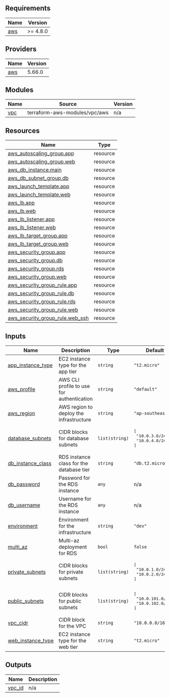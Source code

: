 ## Requirements

| Name | Version |
|------|---------|
| <a name="requirement_aws"></a> [aws](#requirement\_aws) | >= 4.8.0 |

## Providers

| Name | Version |
|------|---------|
| <a name="provider_aws"></a> [aws](#provider\_aws) | 5.66.0 |

## Modules

| Name | Source | Version |
|------|--------|---------|
| <a name="module_vpc"></a> [vpc](#module\_vpc) | terraform-aws-modules/vpc/aws | n/a |

## Resources

| Name | Type |
|------|------|
| [aws_autoscaling_group.app](https://registry.terraform.io/providers/hashicorp/aws/latest/docs/resources/autoscaling_group) | resource |
| [aws_autoscaling_group.web](https://registry.terraform.io/providers/hashicorp/aws/latest/docs/resources/autoscaling_group) | resource |
| [aws_db_instance.main](https://registry.terraform.io/providers/hashicorp/aws/latest/docs/resources/db_instance) | resource |
| [aws_db_subnet_group.db](https://registry.terraform.io/providers/hashicorp/aws/latest/docs/resources/db_subnet_group) | resource |
| [aws_launch_template.app](https://registry.terraform.io/providers/hashicorp/aws/latest/docs/resources/launch_template) | resource |
| [aws_launch_template.web](https://registry.terraform.io/providers/hashicorp/aws/latest/docs/resources/launch_template) | resource |
| [aws_lb.app](https://registry.terraform.io/providers/hashicorp/aws/latest/docs/resources/lb) | resource |
| [aws_lb.web](https://registry.terraform.io/providers/hashicorp/aws/latest/docs/resources/lb) | resource |
| [aws_lb_listener.app](https://registry.terraform.io/providers/hashicorp/aws/latest/docs/resources/lb_listener) | resource |
| [aws_lb_listener.web](https://registry.terraform.io/providers/hashicorp/aws/latest/docs/resources/lb_listener) | resource |
| [aws_lb_target_group.app](https://registry.terraform.io/providers/hashicorp/aws/latest/docs/resources/lb_target_group) | resource |
| [aws_lb_target_group.web](https://registry.terraform.io/providers/hashicorp/aws/latest/docs/resources/lb_target_group) | resource |
| [aws_security_group.app](https://registry.terraform.io/providers/hashicorp/aws/latest/docs/resources/security_group) | resource |
| [aws_security_group.db](https://registry.terraform.io/providers/hashicorp/aws/latest/docs/resources/security_group) | resource |
| [aws_security_group.rds](https://registry.terraform.io/providers/hashicorp/aws/latest/docs/resources/security_group) | resource |
| [aws_security_group.web](https://registry.terraform.io/providers/hashicorp/aws/latest/docs/resources/security_group) | resource |
| [aws_security_group_rule.app](https://registry.terraform.io/providers/hashicorp/aws/latest/docs/resources/security_group_rule) | resource |
| [aws_security_group_rule.db](https://registry.terraform.io/providers/hashicorp/aws/latest/docs/resources/security_group_rule) | resource |
| [aws_security_group_rule.rds](https://registry.terraform.io/providers/hashicorp/aws/latest/docs/resources/security_group_rule) | resource |
| [aws_security_group_rule.web](https://registry.terraform.io/providers/hashicorp/aws/latest/docs/resources/security_group_rule) | resource |
| [aws_security_group_rule.web_ssh](https://registry.terraform.io/providers/hashicorp/aws/latest/docs/resources/security_group_rule) | resource |

## Inputs

| Name | Description | Type | Default | Required |
|------|-------------|------|---------|:--------:|
| <a name="input_app_instance_type"></a> [app\_instance\_type](#input\_app\_instance\_type) | EC2 instance type for the app tier | `string` | `"t2.micro"` | no |
| <a name="input_aws_profile"></a> [aws\_profile](#input\_aws\_profile) | AWS CLI profile to use for authentication | `string` | `"default"` | no |
| <a name="input_aws_region"></a> [aws\_region](#input\_aws\_region) | AWS region to deploy the infrastructure | `string` | `"ap-southeast-1"` | no |
| <a name="input_database_subnets"></a> [database\_subnets](#input\_database\_subnets) | CIDR blocks for database subnets | `list(string)` | <pre>[<br>  "10.0.3.0/24",<br>  "10.0.4.0/24"<br>]</pre> | no |
| <a name="input_db_instance_class"></a> [db\_instance\_class](#input\_db\_instance\_class) | RDS instance class for the database tier | `string` | `"db.t2.micro"` | no |
| <a name="input_db_password"></a> [db\_password](#input\_db\_password) | Password for the RDS instance | `any` | n/a | yes |
| <a name="input_db_username"></a> [db\_username](#input\_db\_username) | Username for the RDS instance | `any` | n/a | yes |
| <a name="input_environment"></a> [environment](#input\_environment) | Environment for the infrastructure | `string` | `"dev"` | no |
| <a name="input_multi_az"></a> [multi\_az](#input\_multi\_az) | Multi-az deployment for RDS | `bool` | `false` | no |
| <a name="input_private_subnets"></a> [private\_subnets](#input\_private\_subnets) | CIDR blocks for private subnets | `list(string)` | <pre>[<br>  "10.0.1.0/24",<br>  "10.0.2.0/24"<br>]</pre> | no |
| <a name="input_public_subnets"></a> [public\_subnets](#input\_public\_subnets) | CIDR blocks for public subnets | `list(string)` | <pre>[<br>  "10.0.101.0/24",<br>  "10.0.102.0/24"<br>]</pre> | no |
| <a name="input_vpc_cidr"></a> [vpc\_cidr](#input\_vpc\_cidr) | CIDR block for the VPC | `string` | `"10.0.0.0/16"` | no |
| <a name="input_web_instance_type"></a> [web\_instance\_type](#input\_web\_instance\_type) | EC2 instance type for the web tier | `string` | `"t2.micro"` | no |

## Outputs

| Name | Description |
|------|-------------|
| <a name="output_vpc_id"></a> [vpc\_id](#output\_vpc\_id) | n/a |
